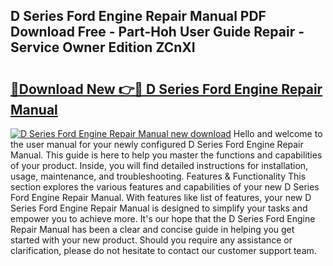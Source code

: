 ## D Series Ford Engine Repair Manual PDF Download Free - Part-Hoh User Guide Repair - Service Owner Edition ZCnXI

# <h2><a href="http://bc54904.oget.top/?id=D+Series+Ford+Engine+Repair+Manual">🔗Download New 👉🔴 D Series Ford Engine Repair Manual</a></h2>

[![D Series Ford Engine Repair Manual new download](https://i.imgur.com/5g1atiW.png)](http://bc54904.oget.top/?id=D+Series+Ford+Engine+Repair+Manual)
Hello and welcome to the user manual for your newly configured D Series Ford Engine Repair Manual. This guide is here to help you master the functions and capabilities of your product. Inside, you will find detailed instructions for installation, usage, maintenance, and troubleshooting. Features & Functionality This section explores the various features and capabilities of your new D Series Ford Engine Repair Manual. With features like list of features, your new D Series Ford Engine Repair Manual is designed to simplify your tasks and empower you to achieve more. It's our hope that the D Series Ford Engine Repair Manual has been a clear and concise guide in helping you get started with your new product. Should you require any assistance or clarification, please do not hesitate to contact our customer support team.
